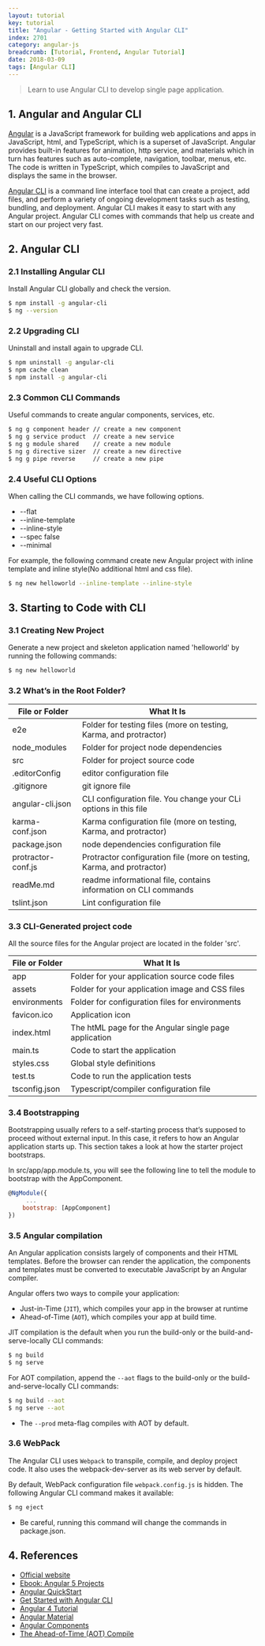 ```yaml
---
layout: tutorial
key: tutorial
title: "Angular - Getting Started with Angular CLI"
index: 2701
category: angular-js
breadcrumb: [Tutorial, Frontend, Angular Tutorial]
date: 2018-03-09
tags: [Angular CLI]
---
```


> Learn to use Angular CLI to develop single page application.

## 1. Angular and Angular CLI
[Angular](https://angular.io/) is a JavaScript framework for building web applications and apps in JavaScript, html, and TypeScript, which is a superset of JavaScript. Angular provides built-in features for animation, http service, and materials which in turn has features such as auto-complete, navigation, toolbar, menus, etc. The code is written in TypeScript, which compiles to JavaScript and displays the same in the browser.

[Angular CLI](https://cli.angular.io/) is a command line interface tool that can create a project, add files, and perform a variety of ongoing development tasks such as testing, bundling, and deployment. Angular CLI makes it easy to start with any Angular project. Angular CLI comes with commands that help us create and start on our project very fast.

## 2. Angular CLI
### 2.1 Installing Angular CLI
Install Angular CLI globally and check the version.
```sh
$ npm install -g angular-cli
$ ng --version
```
### 2.2 Upgrading CLI
Uninstall and install again to upgrade CLI.
```sh
$ npm uninstall -g angular-cli
$ npm cache clean
$ npm install -g angular-cli
```
### 2.3 Common CLI Commands
Useful commands to create angular components, services, etc.
```sh
$ ng g component header // create a new component
$ ng g service product  // create a new service
$ ng g module shared    // create a new module
$ ng g directive sizer  // create a new directive
$ ng g pipe reverse     // create a new pipe
```
### 2.4 Useful CLI Options
When calling the CLI commands, we have following options.
* --flat
* --inline-template
* --inline-style
* --spec false
* --minimal

For example, the following command create new Angular project with inline template and inline style(No additional html and css file).
```sh
$ ng new helloworld --inline-template --inline-style
```

## 3. Starting to Code with CLI
### 3.1 Creating New Project
Generate a new project and skeleton application named 'helloworld' by running the following commands:
```sh
$ ng new helloworld
```
### 3.2 What’s in the Root Folder?

File or Folder     | What It Is
-------------------|-----------------------------------
e2e                | Folder for testing files (more on testing, Karma, and protractor)  
node_modules       | Folder for project node dependencies
src                | Folder for project source code
.editorConfig      | editor configuration file
.gitignore         | git ignore file
angular-cli.json   | CLI configuration file. You change your CLi options in this file
karma-conf.json    | Karma configuration file (more on testing, Karma, and protractor)   
package.json       | node dependencies configuration file
protractor-conf.js | Protractor configuration file (more on testing, Karma, and protractor)
readMe.md          | readme informational file, contains information on CLI commands
tslint.json        | Lint configuration file

### 3.3 CLI-Generated project code
All the source files for the Angular project are located in the folder 'src'.

File or Folder | What It Is
---------------|-------------------
app            | Folder for your application source code files
assets         | Folder for your application image and CSS files
environments   | Folder for configuration files for environments
favicon.ico    | Application icon
index.html     | The htML page for the Angular single page application  
main.ts        | Code to start the application  
styles.css     | Global style definitions
test.ts        | Code to run the application tests
tsconfig.json  | Typescript/compiler configuration file

### 3.4 Bootstrapping
Bootstrapping usually refers to a self-starting process that’s supposed to proceed without external input. In this case, it refers to how an Angular application starts up. This section takes a look at how the starter project bootstraps.

In src/app/app.module.ts, you will see the following line to tell the module to bootstrap with the AppComponent.
```javascript
@NgModule({
     ...
    bootstrap: [AppComponent]
})
```

### 3.5 Angular compilation
An Angular application consists largely of components and their HTML templates. Before the browser can render the application, the components and templates must be converted to executable JavaScript by an Angular compiler.

Angular offers two ways to compile your application:
* Just-in-Time (`JIT`), which compiles your app in the browser at runtime
* Ahead-of-Time (`AOT`), which compiles your app at build time.

JIT compilation is the default when you run the build-only or the build-and-serve-locally CLI commands:
```sh
$ ng build
$ ng serve
```
For AOT compilation, append the `--aot` flags to the build-only or the build-and-serve-locally CLI commands:
```sh
$ ng build --aot
$ ng serve --aot
```
* The `--prod` meta-flag compiles with AOT by default.

### 3.6 WebPack
The Angular CLI uses `Webpack` to transpile, compile, and deploy project code. It also uses the webpack-dev-server as its web server by default.

By default, WebPack configuration file `webpack.config.js` is hidden. The following Angular CLI command makes it available:
```sh
$ ng eject
```
* Be careful, running this command will change the commands in package.json.

## 4. References
* [Official website](https://angular.io/)
* [Ebook: Angular 5 Projects](http://www.allitebooks.in/angular-5-projects/)
* [Angular QuickStart](https://angular.io/guide/quickstart)
* [Get Started with Angular CLI](https://github.com/angular/angular-cli)
* [Angular 4 Tutorial](https://www.tutorialspoint.com/angular4/index.htm)
* [Angular Material](https://material.angular.io/)
* [Angular Components](https://material.angular.io/components/categories)
* [The Ahead-of-Time (AOT) Compile](https://angular.io/guide/aot-compiler)
